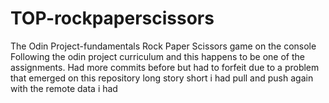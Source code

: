 # TOP-rockpaperscissors
The Odin Project-fundamentals Rock Paper Scissors game on the console  
Following the odin project curriculum and this happens to be one of the assignments.
Had more commits before but had to forfeit due to a problem that emerged on this repository
long story short i had pull and push again with the remote data i had 
